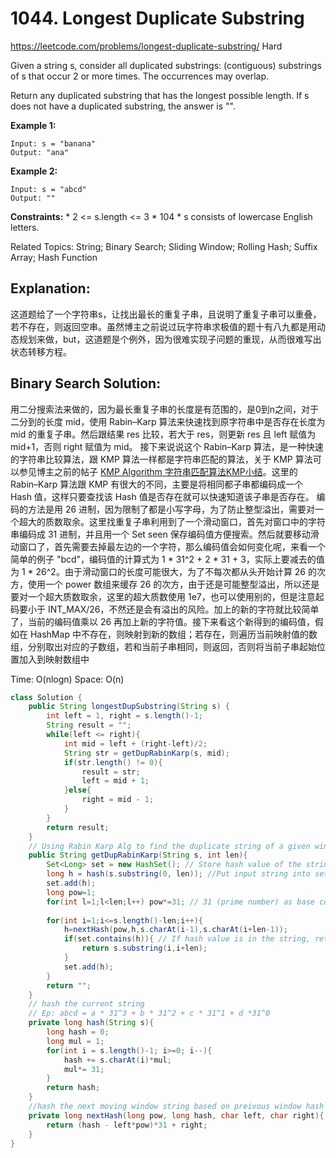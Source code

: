 # 1044. Longest Duplicate Substring
<https://leetcode.com/problems/longest-duplicate-substring/>
Hard

Given a string s, consider all duplicated substrings: (contiguous) substrings of s that occur 2 or more times. The occurrences may overlap.

Return any duplicated substring that has the longest possible length. If s does not have a duplicated substring, the answer is "".

**Example 1:**

    Input: s = "banana"
    Output: "ana"

**Example 2:**

    Input: s = "abcd"
    Output: ""
 

**Constraints:**
    * 2 <= s.length <= 3 * 104
    * s consists of lowercase English letters.


Related Topics: String; Binary Search; Sliding Window; Rolling Hash; Suffix Array; Hash Function

## Explanation:
这道题给了一个字符串s，让找出最长的重复子串，且说明了重复子串可以重叠，若不存在，则返回空串。虽然博主之前说过玩字符串求极值的题十有八九都是用动态规划来做，but，这道题是个例外，因为很难实现子问题的重现，从而很难写出状态转移方程。

## Binary Search Solution:
用二分搜索法来做的，因为最长重复子串的长度是有范围的，是0到n之间，对于二分到的长度 mid，使用 Rabin–Karp 算法来快速找到原字符串中是否存在长度为 mid 的重复子串。然后跟结果 res 比较，若大于 res，则更新 res 且 left 赋值为 mid+1，否则 right 赋值为 mid。
接下来说说这个 Rabin–Karp 算法，是一种快速的字符串比较算法，跟 KMP 算法一样都是字符串匹配的算法，关于 KMP 算法可以参见博主之前的帖子 [KMP Algorithm 字符串匹配算法KMP小结](../summary/KMP%20Algorithm%20字符串匹配算法KMP小结.md)。这里的 Rabin–Karp 算法跟 KMP 有很大的不同，主要是将相同都子串都编码成一个 Hash 值，这样只要查找该 Hash 值是否存在就可以快速知道该子串是否存在。
编码的方法是用 26 进制，因为限制了都是小写字母，为了防止整型溢出，需要对一个超大的质数取余。这里找重复子串利用到了一个滑动窗口，首先对窗口中的字符串编码成 31 进制，并且用一个 Set seen 保存编码值方便搜索。然后就要移动滑动窗口了，首先需要去掉最左边的一个字符，那么编码值会如何变化呢，来看一个简单的例子 "bcd"，编码值的计算式为 1 * 31^2 + 2 * 31 + 3，实际上要减去的值为 1 * 26^2。由于滑动窗口的长度可能很大，为了不每次都从头开始计算 26 的次方，使用一个 power 数组来缓存 26 的次方，由于还是可能整型溢出，所以还是要对一个超大质数取余，这里的超大质数使用 1e7，也可以使用别的，但是注意起码要小于 INT_MAX/26，不然还是会有溢出的风险。加上的新的字符就比较简单了，当前的编码值乘以 26 再加上新的字符值。接下来看这个新得到的编码值，假如在 HashMap 中不存在，则映射到新的数组；若存在，则遍历当前映射值的数组，分别取出对应的子数组，若和当前子串相同，则返回，否则将当前子串起始位置加入到映射数组中

Time: O(nlogn)
Space: O(n)

```java
class Solution {
    public String longestDupSubstring(String s) {
        int left = 1, right = s.length()-1;
        String result = "";
        while(left <= right){
            int mid = left + (right-left)/2;
            String str = getDupRabinKarp(s, mid);
            if(str.length() != 0){
                result = str;
                left = mid + 1;
            }else{
                right = mid - 1;
            }
        }
        return result;
    }
    // Using Rabin Karp Alg to find the duplicate string of a given window size
    public String getDupRabinKarp(String s, int len){
        Set<Long> set = new HashSet(); // Store hash value of the string for quick search
        long h = hash(s.substring(0, len)); //Put input string into set
        set.add(h);
        long pow=1;
        for(int l=1;l<len;l++) pow*=31; // 31 (prime number) as base code value
        
        for(int i=1;i<=s.length()-len;i++){
            h=nextHash(pow,h,s.charAt(i-1),s.charAt(i+len-1));
            if(set.contains(h)){ // If hash value is in the string, return current substring
                return s.substring(i,i+len);
            }
            set.add(h);
        }
        return "";
    }
    // hash the current string
    // Ep: abcd = a * 31^3 + b * 31^2 + c * 31^1 + d *31^0
    private long hash(String s){ 
        long hash = 0;
        long mul = 1;
        for(int i = s.length()-1; i>=0; i--){
            hash += s.charAt(i)*mul;
            mul*= 31;
        }
        return hash;
    }
    //hash the next moving window string based on preivous window hash
    private long nextHash(long pow, long hash, char left, char right){
        return (hash - left*pow)*31 + right;
    }
}
```
